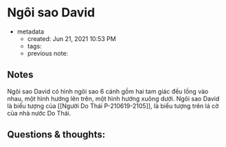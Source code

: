# Ngôi sao David

- metadata
	- created: Jun 21, 2021 10:53 PM
	- tags:
	- previous note:

## Notes
Ngôi sao David có hình ngôi sao 6 cánh gồm hai tam giác đều lồng vào nhau, một hình hướng lên trên, một hình hướng xuông dưới. Ngôi sao David là biểu tượng của [[Người Do Thái P-210619-2105]], là biểu tượng trên lá cờ của nhà nước Do Thái.

## Questions & thoughts:
